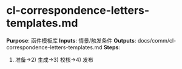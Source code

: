 # cl-correspondence-letters-templates.md

**Purpose**: 函件模板库
**Inputs**: 情景/触发条件
**Outputs**: docs/comm/cl-correspondence-letters-templates.md
**Steps**:

1. 准备→2) 生成→3) 校核→4) 发布

